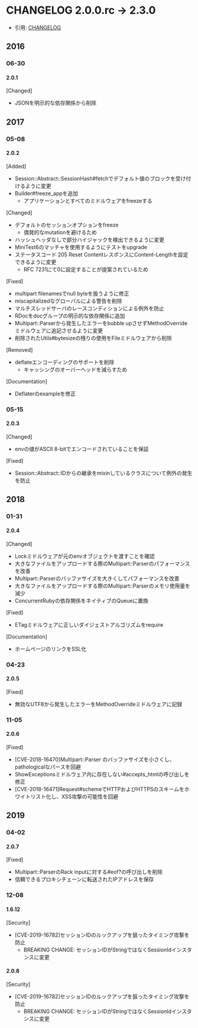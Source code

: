 # CHANGELOG 2.0.0.rc -> 2.3.0
- 引用: [CHANGELOG](https://github.com/rack/rack/blob/master/CHANGELOG.md)

## 2016
### 06-30
#### 2.0.1
[Changed]
- JSONを明示的な依存関係から削除

## 2017
### 05-08
#### 2.0.2
[Added]
- Session::Abstract::SessionHash#fetchでデフォルト値のブロックを受け付けるように変更
- Builder#freeze_appを追加
  - アプリケーションとすべてのミドルウェアをfreezeする

[Changed]
- デフォルトのセッションオプションをfreeze
  - 偶発的なmutationを避けるため
- ハッシュヘッダなしで部分ハイジャックを検出できるように変更
- MiniTest6のマッチャを使用するようにテストをupgrade
- ステータスコード 205 Reset ContentレスポンスにContent-Lengthを設定できるように変更
  - RFC 7231にて0に設定することが提案されているため

[Fixed]
- multipart filenamesでnull byteを扱うように修正
- miscapitalizedなグローバルによる警告を削除
- マルチスレッドサーバのレースコンディションによる例外を防止
- RDocをdocグループの明示的な依存関係に追加
- Multipart::Parserから発生したエラーをbubble upさせずMethodOverrideミドルウェアに追記させるように変更
- 削除されたUtils#bytesizeの残りの使用をFileミドルウェアから削除

[Removed]
- deflateエンコーディングのサポートを削除
  - キャッシングのオーバーヘッドを減らすため

[Documentation]
- Deflaterのexampleを修正

### 05-15
#### 2.0.3
[Changed]
- envの値がASCII 8-bitでエンコードされていることを保証

[Fixed]
- Session::Abstract::IDからの継承をmixinしているクラスについて例外の発生を防止

## 2018
### 01-31
#### 2.0.4
[Changed]
- Lockミドルウェアが元のenvオブジェクトを渡すことを確認
- 大きなファイルをアップロードする際のMultipart::Parserのパフォーマンスを改善
- Multipart::Parserのバッファサイズを大きくしてパフォーマンスを改善
- 大きなファイルをアップロードする際のMultipart::Parserのメモリ使用量を減少
- ConcurrentRubyの依存関係をネイティブのQueueに置換

[Fixed]
- ETagミドルウェアに正しいダイジェストアルゴリズムをrequire

[Documentation]
- ホームページのリンクをSSL化

### 04-23
#### 2.0.5
[Fixed]
- 無効なUTF8から発生したエラーをMethodOverrideミドルウェアに記録

### 11-05
#### 2.0.6
[Fixed]
- [CVE-2018-16470]Multipart::Parser のバッファサイズを小さくし、pathologicalなパースを回避
- ShowExceptionsミドルウェア内に存在しない#accepts_htmlの呼び出しを修正
- [CVE-2018-16471]Request#schemeでHTTPおよびHTTPSのスキームをホワイトリスト化し、XSS攻撃の可能性を回避

## 2019
### 04-02
#### 2.0.7
[Fixed]
- Multipart::ParserのRack inputに対する#eof?の呼び出しを削除
- 信頼できるプロキシチェーンに転送されたIPアドレスを保存

### 12-08
#### 1.6.12
[Security]
- [CVE-2019-16782]セッションIDのルックアップを狙ったタイミング攻撃を防止
  - BREAKING CHANGE: セッションIDがStringではなくSessionIdインスタンスに変更

#### 2.0.8
[Security]
- [CVE-2019-16782]セッションIDのルックアップを狙ったタイミング攻撃を防止
  - BREAKING CHANGE: セッションIDがStringではなくSessionIdインスタンスに変更
